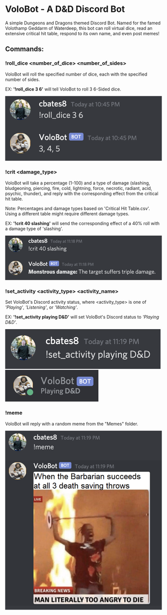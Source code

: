 # VoloBot - A D&D Discord Bot

A simple Dungeons and Dragons themed Discord Bot. Named for the famed Volothamp Geddarm of Waterdeep, this bot can roll virtual dice, read an extensive critical hit table, respond to its own name, and even post memes!

## Commands:

### !roll_dice <number_of_dice> <number_of_sides>
VoloBot will roll the specified number of dice, each with the specified number of sides.

EX: **'!roll_dice 3 6'** will tell VoloBot to roll 3 6-Sided dice.

![roll_dice example](https://github.com/cbates8/Volo-Bot/blob/master/Command%20Examples/roll_dice%20example.png)

### !crit <percentage> <damage_type>
VoloBot will take a percentage (1-100) and a type of damage (slashing, bludgeoning, piercing, fire, cold, lightning, force, necrotic, radiant, acid, psychic, thunder), and reply with the corresponding effect from the critical hit table.

Note: Percentages and damage types based on 'Critical Hit Table.csv'. Using a different table might require different damage types.

EX: **'!crit 40 slashing'** will send the corresponding effect of a 40% roll with a damage type of 'slashing'.

![crit example](https://github.com/cbates8/Volo-Bot/blob/master/Command%20Examples/crit%20example.png)

### !set_activity <activity_type> <activity_name>
Set VoloBot's Discord activity status, where <activity_type> is one of *'Playing'*, *'Listening'*, or *'Watching'*.

EX: **'!set_activity playing D&D'** will set VoloBot's Discord status to *'Playing D&D'*.

![set_activity example 1](https://github.com/cbates8/Volo-Bot/blob/master/Command%20Examples/set_activity%20example%201.png)
![set_activity example 2](https://github.com/cbates8/Volo-Bot/blob/master/Command%20Examples/set_activity%20example%202.png)

### !meme
VoloBot will reply with a random meme from the "Memes" folder.

![meme example](https://github.com/cbates8/Volo-Bot/blob/master/Command%20Examples/meme%20example.png)
